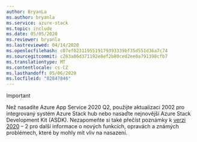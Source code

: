 ```yaml
---
author: BryanLa
ms.author: bryanla
ms.service: azure-stack
ms.topic: include
ms.date: 05/05/2020
ms.reviewer: bryanla
ms.lastreviewed: 04/14/2020
ms.openlocfilehash: c07ef0231195519179393339bf35d551d36a7c74
ms.sourcegitcommit: c263a86d371192e8ef2b80ced2ee0a791398cfb7
ms.translationtype: MT
ms.contentlocale: cs-CZ
ms.lasthandoff: 05/06/2020
ms.locfileid: "82847846"
---
```

<!-- TODO - update AzS Hub build number, App Service RP version number, corresponding App Service release notes text/link -->
> [!IMPORTANT]
> Než nasadíte Azure App Service 2020 Q2, použijte aktualizaci 2002 pro integrovaný systém Azure Stack hub nebo nasaďte nejnovější Azure Stack Development Kit (ASDK). Nezapomeňte si také přečíst poznámky k [verzi 2020](../operator/app-service-release-notes-2020-Q2.md) – 2 pro další informace o nových funkcích, opravách a známých problémech, které by mohly mít vliv na nasazení.